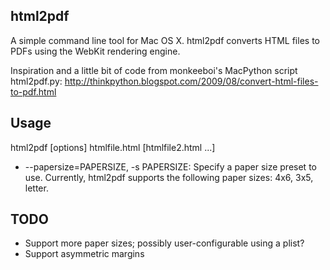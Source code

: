 html2pdf
--------

A simple command line tool for Mac OS X.  html2pdf converts HTML files to PDFs using the WebKit
rendering engine.

Inspiration and a little bit of code from monkeeboi's MacPython script html2pdf.py: 
http://thinkpython.blogspot.com/2009/08/convert-html-files-to-pdf.html

Usage
-----

html2pdf [options] htmlfile.html [htmlfile2.html ...]

* --papersize=PAPERSIZE, -s PAPERSIZE: Specify a paper size preset to use.  Currently, html2pdf supports
  the following paper sizes: 4x6, 3x5, letter.
  
TODO
----

* Support more paper sizes; possibly user-configurable using a plist?
* Support asymmetric margins